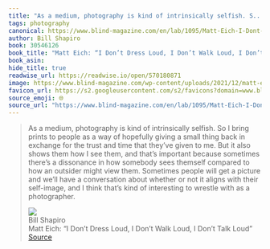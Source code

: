```yaml
---
title: "As a medium, photography is kind of intrinsically selfish. S..."
tags: photography
canonical: https://www.blind-magazine.com/en/lab/1095/Matt-Eich-I-Dont-Dress-Loud-I-Dont-Walk-Loud-I-Dont-Talk-Loud
author: Bill Shapiro
book: 30546126
book_title: "Matt Eich: “I Don’t Dress Loud, I Don’t Walk Loud, I Don’t Talk Loud”"
book_asin: 
hide_title: true
readwise_url: https://readwise.io/open/570180871
image: https://www.blind-magazine.com/wp-content/uploads/2021/12/matt-eich-i-dont-dress-loud-i-dont-walk-loud-i-dont-talk-loud-en.jpg
favicon_url: https://s2.googleusercontent.com/s2/favicons?domain=www.blind-magazine.com
source_emoji: 🌐
source_url: "https://www.blind-magazine.com/en/lab/1095/Matt-Eich-I-Dont-Dress-Loud-I-Dont-Walk-Loud-I-Dont-Talk-Loud#:~:text=As%20a%20medium%2C,as%20a%20photographer."
---
```


> As a medium, photography is kind of intrinsically selfish. So I bring prints to people as a way of hopefully giving a small thing back in exchange for the trust and time that they’ve given to me. But it also shows them how I see them, and that’s important because sometimes there’s a dissonance in how somebody sees themself compared to how an outsider might view them. Sometimes people will get a picture and we’ll have a conversation about whether or not it aligns with their self-image, and I think that’s kind of interesting to wrestle with as a photographer.
> <div class="quoteback-footer"><div class="quoteback-avatar"><img class="mini-favicon" src="https://s2.googleusercontent.com/s2/favicons?domain=www.blind-magazine.com"></div><div class="quoteback-metadata"><div class="metadata-inner"><span style="display:none">FROM:</span><div aria-label="Bill Shapiro" class="quoteback-author"> Bill Shapiro</div><div aria-label="Matt Eich: “I Don’t Dress Loud, I Don’t Walk Loud, I Don’t Talk Loud”" class="quoteback-title"> Matt Eich: “I Don’t Dress Loud, I Don’t Walk Loud, I Don’t Talk Loud”</div></div></div><div class="quoteback-backlink"><a target="_blank" aria-label="go to the full text of this quotation" rel="noopener" href="https://www.blind-magazine.com/en/lab/1095/Matt-Eich-I-Dont-Dress-Loud-I-Dont-Walk-Loud-I-Dont-Talk-Loud#:~:text=As%20a%20medium%2C,as%20a%20photographer." class="quoteback-arrow"> Source</a></div></div>